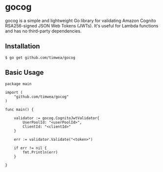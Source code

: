 # gocog
gocog is a simple and lightweight Go library for validating Amazon Cognito RSA256-signed JSON Web Tokens (JWTs). It's useful for Lambda functions and has no third-party dependencies.

## Installation

```shell
$ go get github.com/timwea/gocog
```

## Basic Usage

```golang
package main

import (
    "github.com/timwea/gocog"
)

func main() {

	validator := gocog.CognitoJwtValidator{
        UserPoolId: "<userPoolId>", 
        ClientId: "<clientId>"
    }

	err := validator.Validate("<token>")
	
    if err != nil {
		fmt.Println(err)
	}

}
```



